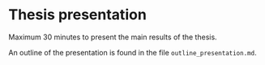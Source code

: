 # Thesis presentation

Maximum 30 minutes to present the main results of the thesis.

An outline of the presentation is found in the file `outline_presentation.md`.